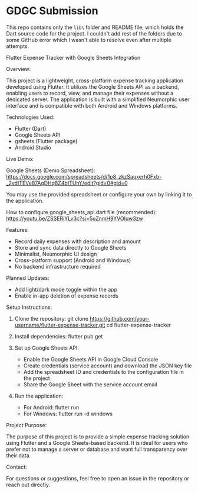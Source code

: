 # GDGC Submission

This repo contains only the `lib\` folder and README file, which holds the Dart source code for the project.
I couldn't add rest of the folders due to some GitHub error which I wasn't able to resolve even after multiple attempts.


Flutter Expense Tracker with Google Sheets Integration

Overview:

This project is a lightweight, cross-platform expense tracking application developed using Flutter. It utilizes the Google Sheets API as a backend, enabling users to record, view, and manage their expenses without a dedicated server.
The application is built with a simplified Neumorphic user interface and is compatible with both Android and Windows platforms.


Technologies Used:

- Flutter (Dart)
- Google Sheets API
- gsheets (Flutter package)
- Android Studio


Live Demo:

Google Sheets (Demo Spreadsheet):
https://docs.google.com/spreadsheets/d/1p8_zkzSauxerh0Fxb-_2vdITEVe87AqDHq8Z4bITUhY/edit?gid=0#gid=0

You may use the provided spreadsheet or configure your own by linking it to the application.

How to configure google_sheets_api.dart file (recommended):
https://youtu.be/ZSSERiYLv3c?si=5uZnmH9YVOIuw3zw

Features:

- Record daily expenses with description and amount
- Store and sync data directly to Google Sheets
- Minimalist, Neumorphic UI design
- Cross-platform support (Android and Windows)
- No backend infrastructure required


Planned Updates:

- Add light/dark mode toggle within the app
- Enable in-app deletion of expense records


Setup Instructions:

1. Clone the repository:
   git clone https://github.com/your-username/flutter-expense-tracker.git
   cd flutter-expense-tracker

2. Install dependencies:
   flutter pub get

3. Set up Google Sheets API:
    - Enable the Google Sheets API in Google Cloud Console
    - Create credentials (service account) and download the JSON key file
    - Add the spreadsheet ID and credentials to the configuration file in the project
    - Share the Google Sheet with the service account email

4. Run the application:
    - For Android:
      flutter run
    - For Windows:
      flutter run -d windows


Project Purpose:

The purpose of this project is to provide a simple expense tracking solution using Flutter and a Google Sheets-based backend. It is ideal for users who prefer not to manage a server or database and want full transparency over their data.


Contact:

For questions or suggestions, feel free to open an issue in the repository or reach out directly.
